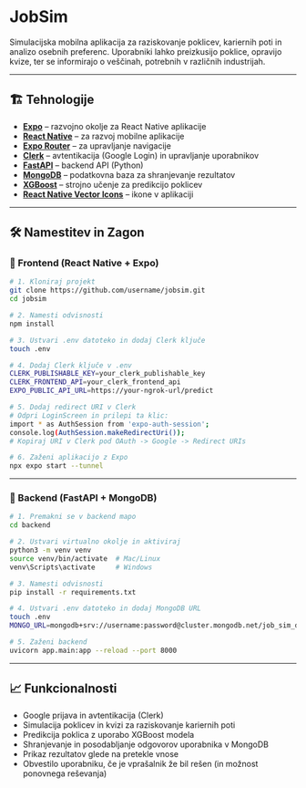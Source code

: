 # JobSim

Simulacijska mobilna aplikacija za raziskovanje poklicev, kariernih poti in analizo osebnih preferenc. Uporabniki lahko preizkusijo poklice, opravijo kvize, ter se informirajo o veščinah, potrebnih v različnih industrijah.

---

## 🏗️ Tehnologije

- **[Expo](https://expo.dev/)** – razvojno okolje za React Native aplikacije
- **[React Native](https://reactnative.dev/)** – za razvoj mobilne aplikacije
- **[Expo Router](https://expo.github.io/router/)** – za upravljanje navigacije
- **[Clerk](https://clerk.com/)** – avtentikacija (Google Login) in upravljanje uporabnikov
- **[FastAPI](https://fastapi.tiangolo.com/)** – backend API (Python)
- **[MongoDB](https://www.mongodb.com/)** – podatkovna baza za shranjevanje rezultatov
- **[XGBoost](https://xgboost.readthedocs.io/)** – strojno učenje za predikcijo poklicev
- **[React Native Vector Icons](https://github.com/oblador/react-native-vector-icons/)** – ikone v aplikaciji

---

## 🛠️ Namestitev in Zagon

### 📱 Frontend (React Native + Expo)

```bash
# 1. Kloniraj projekt
git clone https://github.com/username/jobsim.git
cd jobsim

# 2. Namesti odvisnosti
npm install

# 3. Ustvari .env datoteko in dodaj Clerk ključe
touch .env

# 4. Dodaj Clerk ključe v .env
CLERK_PUBLISHABLE_KEY=your_clerk_publishable_key
CLERK_FRONTEND_API=your_clerk_frontend_api
EXPO_PUBLIC_API_URL=https://your-ngrok-url/predict

# 5. Dodaj redirect URI v Clerk
# Odpri LoginScreen in prilepi ta klic:
import * as AuthSession from 'expo-auth-session';
console.log(AuthSession.makeRedirectUri());
# Kopiraj URI v Clerk pod OAuth -> Google -> Redirect URIs

# 6. Zaženi aplikacijo z Expo
npx expo start --tunnel
```

---

### 📱 Backend (FastAPI + MongoDB)

```bash
# 1. Premakni se v backend mapo
cd backend

# 2. Ustvari virtualno okolje in aktiviraj
python3 -m venv venv
source venv/bin/activate  # Mac/Linux
venv\Scripts\activate     # Windows

# 3. Namesti odvisnosti
pip install -r requirements.txt

# 4. Ustvari .env datoteko in dodaj MongoDB URL
touch .env
MONGO_URL=mongodb+srv://username:password@cluster.mongodb.net/job_sim_db?retryWrites=true&w=majority

# 5. Zaženi backend
uvicorn app.main:app --reload --port 8000
```

---

## 📈 Funkcionalnosti
* Google prijava in avtentikacija (Clerk)
* Simulacija poklicev in kvizi za raziskovanje kariernih poti
* Predikcija poklica z uporabo XGBoost modela
* Shranjevanje in posodabljanje odgovorov uporabnika v MongoDB
* Prikaz rezultatov glede na pretekle vnose
* Obvestilo uporabniku, če je vprašalnik že bil rešen (in možnost ponovnega reševanja)